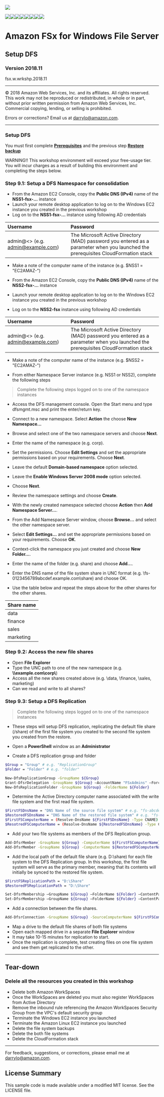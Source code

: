 ![](https://s3.amazonaws.com/aws-us-east-1/tutorial/AWS_logo_PMS_300x180.png)

![](https://s3.amazonaws.com/aws-us-east-1/tutorial/100x100_benefit_available.png)![](https://s3.amazonaws.com/aws-us-east-1/tutorial/100x100_benefit_ingergration.png)![](https://s3.amazonaws.com/aws-us-east-1/tutorial/100x100_benefit_ecryption-lock.png)![](https://s3.amazonaws.com/aws-us-east-1/tutorial/100x100_benefit_fully-managed.png)![](https://s3.amazonaws.com/aws-us-east-1/tutorial/100x100_benefit_lowcost-affordable.png)![](https://s3.amazonaws.com/aws-us-east-1/tutorial/100x100_benefit_performance.png)![](https://s3.amazonaws.com/aws-us-east-1/tutorial/100x100_benefit_scalable.png)![](https://s3.amazonaws.com/aws-us-east-1/tutorial/100x100_benefit_storage.png)

# **Amazon FSx for Windows File Server**

## Setup DFS

### Version 2018.11

fsx.w.wrkshp.2018.11

---

© 2018 Amazon Web Services, Inc. and its affiliates. All rights reserved. This work may not be  reproduced or redistributed, in whole or in part, without prior written permission from Amazon Web Services, Inc. Commercial copying, lending, or selling is prohibited.

Errors or corrections? Email us at [darrylo@amazon.com](mailto:darrylo@amazon.com).

---

### Setup DFS

You must first complete [**Prerequisites**](../0-prerequisites) and the previous step [**Restore backup**](../7-restore-backup)

WARNING!! This workshop environment will exceed your free-usage tier. You will incur charges as a result of building this environment and completing the steps below.

### Step 9.1: Setup a DFS Namespace for consolidation

- From the Amazon EC2 Console, copy the **Public DNS (IPv4)** name of the **NSS1-fsx-...** instance
- Launch your remote desktop application to log on to the Windows EC2 instance you created in the previous workshop
- Log on to the **NSS1-fsx-...** instance using following AD credentials

| Username | Password |
| :--- | :--- 
| admin@<<directory>> (e.g. admin@example.com) | The Microsoft Active Directory (MAD) password you entered as a parameter when you launched the prerequisites CloudFormation stack|

- Make a note of the computer name of the instance (e.g. $NSS1 = "EC2AMAZ-")

- From the Amazon EC2 Console, copy the **Public DNS (IPv4)** name of the **NSS2-fsx-...** instance
- Launch your remote desktop application to log on to the Windows EC2 instance you created in the previous workshop
- Log on to the **NSS2-fsx** instance using following AD credentials

| Username | Password |
| :--- | :--- 
| admin@<<directory>> (e.g. admin@example.com) | The Microsoft Active Directory (MAD) password you entered as a parameter when you launched the prerequisites CloudFormation stack|

- Make a note of the computer name of the instance (e.g. $NSS2 = "EC2AMAZ-")

- From either Namespace Server instance (e.g. NSS1 or NSS2), complete the following steps

> Complete the following steps logged on to one of the namespace instances

- Access the DFS management console. Open the Start menu and type dfsmgmt.msc and print the enter/return key.

- Connect to a new namespace. Select **Action** the choose **New Namespace...**

- Browse and select one of the two namespace servers and choose **Next**.

- Enter the name of the namespace (e.g. corp).

- Set the permissions. Choose **Edit Settings** and set the appropriate permissions based on your requirements. Choose **Next**.

- Leave the default **Domain-based namespace** option selected. 

- Leave the **Enable Windows Server 2008 mode** option selected. 

- Choose **Next**.

- Review the namespace settings and choose **Create**.

- With the newly created namespace selected choose **Action** then **Add Namespace Server...**.

- From the Add Namespace Server window, choose **Browse...** and select the other namespace server.

- Select **Edit Settings...** and set the appropriate permissions based on your requirements. Choose **OK**.

- Context-click the namespace you just created and choose **New Folder...**.

- Enter the name of the folder (e.g. share) and choose **Add...**.

- Enter the DNS name of the file system share in UNC format (e.g. \\fs-0123456789abcdef.example.com\share) and choose OK.

- Use the table below and repeat the steps above for the other shares for the other shares. 

| Share name |
| :--- |
| data |
| finance |
| sales |
| marketing |

### Step 9.2: Access the new file shares

- Open **File Explorer**
- Type the UNC path to one of the new namespace (e.g. **\\\\example.com\corp\\**)
- Access all the new shares created above (e.g. \data, \finance, \sales, marketing)
- Can we read and write to all shares?

### Step 9.3: Setup a DFS Replication

> Complete the following steps logged on to one of the namespace instances

- These steps will setup DFS replication, replicating the default file share (/share) of the first file system you created to the second file system you created from the restore.

- Open a **PowerShell** window as an **Administrator**

- Create a DFS replication group and folder

```sh
$Group = "Group" # e.g. "ReplicationGroup"
$Folder = "Folder" # e.g. "folder"

New-DfsReplicationGroup -GroupName ${Group}
Grant-DfsrDelegation -GroupName ${Group} –AccountName "FSxAdmins" –Force
New-DfsReplicationFolder -GroupName ${Group} -FolderName ${Folder}

```


- Determine the Active Directory computer name associated with the write file system and the first read file system.

```sh
$FirstFSDnsName = "DNS Name of the source file system" # e.g. "fs-abcdef0123456789.example.com"
$RestoredFSDnsName = "DNS Name of the restored file system" # e.g. "fs-0123456789abcdef.example.com"
$FirstFSComputerName = (Resolve-DnsName ${FirstFSDnsName} -Type CNAME).NameHost
$ResotredFSComputerName = (Resolve-DnsName ${RestoredFSDnsName} -Type CNAME).NameHost

```


- Add your two file systems as members of the DFS Replication group.

```sh
Add-DfsrMember -GroupName ${Group} -ComputerName ${FirstFSComputerName}
Add-DfsrMember -GroupName ${Group} -ComputerName ${RestoredFSComputerName}

```


- Add the local path of the default file share (e.g. D:\share) for each file system to the DFS Replication group. In this workshop, the first file system will serve as the primary member, meaning that its contents will initially be synced to the restored file system.



```sh
$FirstFSReplicationPath = "D:\Share"
$RestoredFSReplicationPath = "D:\Share"

Set-DfsrMembership –GroupName ${Group} –FolderName ${Folder} –ContentPath ${FirstFSReplicationPath} –ComputerName ${FirstFSComputerName} –PrimaryMember $True -Force
Set-DfsrMembership –GroupName ${Group} –FolderName ${Folder} –ContentPath ${RestoredFSReplicationPath} –ComputerName ${RestoredFSComputerName} –PrimaryMember $False -Force

```


- Add a connection between the file shares.

```sh
Add-DfsrConnection -GroupName ${Group} -SourceComputerName ${FirstFSComputerName} -DestinationComputerName ${RestoredFSComputerName}
```

- Map a drive to the default file shares of both file systems
- Open each mapped drive in a separate **File Explorer** window
- It may take 10-15 minutes for replication to start.
- Once the replication is complete, test creating files on one file system and see them get replicated to the other.


---
## Tear-down
### Delele all the resources you created in this workshop

- Delete both Amazon WorkSpaces
- Once the WorkSpaces are deleted you must also register WorkSpaces from Active Directory
- Remove the inbound rule referencing the Amazon WorkSpaces Security Group from the VPC's default security group
- Terminate the Windows EC2 instance you launched
- Terminate the Amazon Linux EC2 instance you launched
- Delete the file system backups
- Delete the both file systems
- Delete the CloudFormation stack
---

For feedback, suggestions, or corrections, please email me at [darrylo@amazon.com](mailto:darrylo@amazon.com).

## License Summary

This sample code is made available under a modified MIT license. See the LICENSE file.

